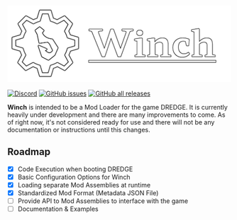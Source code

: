 ![Winch](./banner.png)

[![Discord](https://img.shields.io/discord/1097191320935735346?style=for-the-badge)](https://discord.gg/qFqPuTUAmD)
[![GitHub issues](https://img.shields.io/github/issues/Hacktix/Winch?style=for-the-badge)](https://github.com/Hacktix/Winch/issues)
[![GitHub all releases](https://img.shields.io/github/downloads/Hacktix/Winch/total?style=for-the-badge)](https://github.com/Hacktix/Winch/releases)

**Winch** is intended to be a Mod Loader for the game DREDGE. It is currently heavily under development and there are many improvements to come. As of right now, it's not considered ready for use and there will not be any documentation or instructions until this changes.

## Roadmap

- [x] Code Execution when booting DREDGE
- [x] Basic Configuration Options for Winch
- [x] Loading separate Mod Assemblies at runtime
- [x] Standardized Mod Format (Metadata JSON File)
- [ ] Provide API to Mod Assemblies to interface with the game
- [ ] Documentation & Examples
